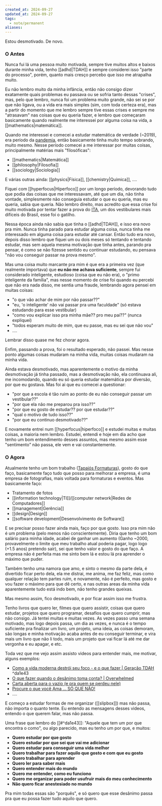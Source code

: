 ```yaml
---
created_at: 2024-09-27
updated_at: 2024-09-27
tags:
  - note/permanent
aliases:
---
```

Estou desmotivado. De novo.

### O Antes

Nunca fui lá uma pessoa muito motivada, sempre tive muitos altos e baixos durante minha vida, tenho [[adhd|TDAH]] e sempre considerei isso "parte do processo", porém, quanto mais cresço percebo que isso me atrapalha muito.

Eu não lembro muito da minha infância, então não consigo dizer exatamente quais problemas eu passava ou se sofria tanto dessas "crises", mas, pelo que lembro, nunca foi um problema muito grande, não sei se por que não ligava, ou a vida era mais simples (sim, com toda certeza era), mas a partir do momento que me lembro sempre tive essas crises e sempre me "atrasavam" nas coisas que eu queria fazer, e lembro que começaram basicamente quando realmente me interessei por alguma coisa na vida, a [[mathematics|matemática]].

Quando me interessei e comecei a estudar matemática de verdade (~2019), era período da [pandemia](https://en.wikipedia.org/wiki/COVID-19_pandemic), então basicamente tinha muito tempo sobrando, muito mesmo. Nesse período comecei a me interessar por muitas coisas, principalmente matérias mais "filosóficas":

- [[mathematics|Matemática]]
- [[philosophy|Filosofia]]
- [[sociology|Sociologia]]

E várias outras ainda: [[physics|Física]], [[chemistry|Química]], ....

Fiquei com [[hyperfocus|Hiperfoco]] por um longo período, devorando tudo que podia das coisas que me interessavam, até que um dia, não tinha vontade, simplesmente não conseguia estudar o que eu queria, mas eu queria, sabia que queria. Não lembro direito, mas acredito que essa crise foi muito motivada por tentar fazer a prova do [ITA](http://www.ita.br/), um dos vestibulares mais difíceis do Brasil, esse foi o gatilho.

Nessa época ainda não sabia que tinha o [[adhd|TDAH]], e isso era novo pra mim. Nunca tinha parado para estudar alguma coisa, nunca tinha me interessado em alguma coisa para estudar até cansar. Então tudo era novo, depois disso lembro que fiquei um ou dois meses só tentando e tentando estudar, mas sem aquela mesma motivação que tinha antes, parando pra pensar, é como se não fizesse sentido eu continuar estudando, eu pensava "não vou conseguir passar na prova mesmo".

Mas uma coisa muito marcante pra mim é que era a primeira vez (que realmente importava) que **eu não me achava suficiente**, sempre fui considerado inteligente, estudioso (coisa que eu não era), o "primo inteligente da família", mas nesse momento de crise foi quando eu percebi que não era nada disso, me sentia uma fraude, lembrando agora pensei em muitas coisas:

- "o que vão achar de mim por não passar??"
- "eu, 'o inteligente' não vai passar pra uma faculdade" (só estava estudando para esse vestibular)
- "como vou explicar isso pra minha mãe?? pro meu pai??" (nunca expliquei)
- "todos esperam muito de mim, que eu passe, mas eu sei que não vou"
- ....

Lembrar disso quase me fez chorar agora.

Enfim, passando a prova, foi o resultado esperado, não passei. Mas nesse ponto algumas coisas mudaram na minha vida, muitas coisas mudaram na minha vida.

Ainda estava desmotivado, mas aparentemente o motivo da minha desmotivação já tinha passado, mas a desmotivação não, ela continuava ali, me incomodando, quando eu só queria estudar matemática por diversão, por que eu gostava. Mas foi ai que eu comecei a questionar:

- "por que a escola é tão ruim ao ponto de eu não conseguir passar um vestibular??"
- "por que ela não me preparou pra isso??"
- "por que eu gosto de estudar?? por que estudar??"
- "qual o motivo de tudo isso??"
- "por que eu continuo desmotivado??"

E novamente entrei num [[hyperfocus|hiperfoco]] e estudei muitas e muitas coisas, a maioria nem lembro. Estudei, entendi e hoje em dia acho que tenho um bom entendimento desses assuntos, mas mesmo assim esse "sentimento" não passa, ele vem e vai constantemente.

### O Agora

Atualmente tenho um bom trabalho ([Tapajós Formaturas](https://www.tapajosformaturas.com.br/)), gosto do que faço, basicamente faço tudo que posso para melhorar a empresa, é uma empresa de fotografias, mais voltada para formaturas e eventos. Mas basicamente faço:

- Tratamento de fotos
- [[information technology|TI]]/[[computer network|Redes de Computadores]]
- [[management|Gerência]]
- [[design|Design]]
- [[software development|Desenvolvimento de Software]]

E se precisar posso fazer ainda mais, faço por que gosto. Isso pra mim não é um problema (pelo menos não conscientemente). Diria que tenho um bom salário para minha idade, acabei de ganhar um aumento (Ganho ~2000, provavelmente o limite que meu trabalho atual poderia pagar, logo logo (+1.5 anos) pretendo sair), sei que tenho valor e gosto do que faço. A empresa não é perfeita mas me sinto bem lá e estou lá pra aprender o máximo que puder.

Também tenho uma namora que amo, e sinto o mesmo da parte dela, é divertido ficar perto dela, ela me distrai, me anima, me faz feliz, mas como qualquer relação tem partes ruim, e novamente, não é perfeito, mas gosto e vou fazer o máximo para que dê certo, e nas outras areas da minha vida aparentemente tudo está indo bem, não tenho grandes queixas.

Mas mesmo assim, fico desmotivado, e por ficar assim isso me frustra.

Tenho livros que quero ler, filmes que quero assistir, coisas que quero estudar, projetos que quero programar, desafios que quero cumprir, mas não consigo. Já tentei muitas e muitas vezes. As vezes passo uma semana motivado, mas logo depois passa, um dia as vezes, e nunca é o tempo suficiente pra finalizar um livro, um projeto, uma ideia, as coisas demoram, são longas e minha motivação acaba antes de eu conseguir terminar, e vira mais um livro que não li todo, mais um 
projeto que vai ficar lá até me dar vergonha e eu apagar, e etc.

Toda vez que me vejo assim assisto videos para entender mais, me motivar, alguns exemplos:

- [Como a vida moderna destrói seu foco - e o que fazer | Geração TDAH](https://www.youtube.com/watch?v=WIj_3AIKcE8) ^da1e43
- [O que fazer quando o desânimo toma conta? | Overwhelmed](https://www.youtube.com/watch?v=cXpPTJ4dHDg)
- [Carta aberta para o vazio (e pra quem se perdeu nele)](https://www.youtube.com/watch?v=zg4OOqw8BoU)
- [Procure o que você Ama ... SÓ QUE NÃO!](https://www.youtube.com/watch?v=A2-yU3YjB1U)
- ....

E começo a estudar formas de me organizar ([[slipbox]]) mas não passa, não importa o quanto tente. Eu entendo as mensagens desses videos, entendo o que querem falar, mas não passa.

Uma frase que lembro do [[#^da1e43]]: "Aquele que tem um por que encontra o como", ou algo parecido, mas eu tenho um por que, e muitos:

- **Quero estudar por que gosto**
- **Quero estudar por que sei que vai me adicionar**
- **Quero estudar para conseguir uma vida melhor**
- **Quero trabalhar para fazer aquilo que gosto e com que eu gosto**
- **Quero trabalhar para aprender**
- **Quero ler para saber mais**
- **Quero entender mais do mundo**
- **Quero me entender, como eu funciono**
- **Quero me organizar para poder usufruir mais do meu conhecimento**
- **Não quero ficar anestesiado no mundo**

Pra mim todas essas são "porquês", e só quero que esse desânimo passa pra que eu possa fazer tudo aquilo que quero.
